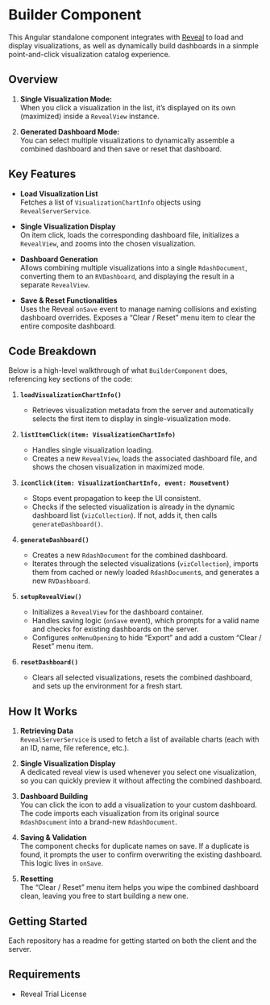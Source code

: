 # Builder Component

This Angular standalone component integrates with [Reveal](https://revealbi.io) to load and display visualizations, as well as dynamically build dashboards in a sinmple point-and-click visualization catalog experience.

## Overview

1. **Single Visualization Mode:**  
   When you click a visualization in the list, it’s displayed on its own (maximized) inside a `RevealView` instance.

2. **Generated Dashboard Mode:**  
   You can select multiple visualizations to dynamically assemble a combined dashboard and then save or reset that dashboard.

## Key Features

- **Load Visualization List**  
  Fetches a list of `VisualizationChartInfo` objects using `RevealServerService`.

- **Single Visualization Display**  
  On item click, loads the corresponding dashboard file, initializes a `RevealView`, and zooms into the chosen visualization.

- **Dashboard Generation**  
  Allows combining multiple visualizations into a single `RdashDocument`, converting them to an `RVDashboard`, and displaying the result in a separate `RevealView`.

- **Save & Reset Functionalities**  
  Uses the Reveal `onSave` event to manage naming collisions and existing dashboard overrides. Exposes a “Clear / Reset” menu item to clear the entire composite dashboard.

## Code Breakdown

Below is a high-level walkthrough of what `BuilderComponent` does, referencing key sections of the code:

1. **`loadVisualizationChartInfo()`**  
   - Retrieves visualization metadata from the server and automatically selects the first item to display in single-visualization mode.

2. **`listItemClick(item: VisualizationChartInfo)`**  
   - Handles single visualization loading.  
   - Creates a new `RevealView`, loads the associated dashboard file, and shows the chosen visualization in maximized mode.

3. **`iconClick(item: VisualizationChartInfo, event: MouseEvent)`**  
   - Stops event propagation to keep the UI consistent.  
   - Checks if the selected visualization is already in the dynamic dashboard list (`vizCollection`). If not, adds it, then calls `generateDashboard()`.

4. **`generateDashboard()`**  
   - Creates a new `RdashDocument` for the combined dashboard.  
   - Iterates through the selected visualizations (`vizCollection`), imports them from cached or newly loaded `RdashDocument`s, and generates a new `RVDashboard`.

5. **`setupRevealView()`**  
   - Initializes a `RevealView` for the dashboard container.  
   - Handles saving logic (`onSave` event), which prompts for a valid name and checks for existing dashboards on the server.  
   - Configures `onMenuOpening` to hide “Export” and add a custom “Clear / Reset” menu item.

6. **`resetDashboard()`**  
   - Clears all selected visualizations, resets the combined dashboard, and sets up the environment for a fresh start.

## How It Works

1. **Retrieving Data**  
   `RevealServerService` is used to fetch a list of available charts (each with an ID, name, file reference, etc.).

2. **Single Visualization Display**  
   A dedicated reveal view is used whenever you select one visualization, so you can quickly preview it without affecting the combined dashboard.

3. **Dashboard Building**  
   You can click the icon to add a visualization to your custom dashboard. The code imports each visualization from its original source `RdashDocument` into a brand-new `RdashDocument`.

4. **Saving & Validation**  
   The component checks for duplicate names on save. If a duplicate is found, it prompts the user to confirm overwriting the existing dashboard. This logic lives in `onSave`.

5. **Resetting**  
   The “Clear / Reset” menu item helps you wipe the combined dashboard clean, leaving you free to start building a new one.

## Getting Started
Each repository has a readme for getting started on both the client and the server.

## Requirements

- Reveal Trial License
